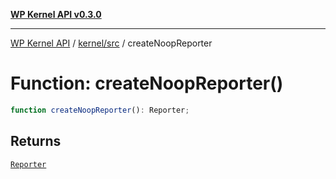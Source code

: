 [**WP Kernel API v0.3.0**](../../../README.md)

---

[WP Kernel API](../../../README.md) / [kernel/src](../README.md) / createNoopReporter

# Function: createNoopReporter()

```ts
function createNoopReporter(): Reporter;
```

## Returns

[`Reporter`](../type-aliases/Reporter.md)
